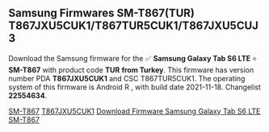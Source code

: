 <h2>Samsung Firmwares SM-T867(TUR) T867JXU5CUK1/T867TUR5CUK1/T867JXU5CUJ3</h2>
Download the Samsung firmware for the ✅ <strong>Samsung Galaxy Tab S6 LTE </strong> ⭐ <strong>SM-T867</strong> with product code <strong>TUR</strong> <strong> from Turkey</strong>. This firmware has version number PDA <strong>T867JXU5CUK1</strong> and CSC T867TUR5CUK1. The operating system of this firmware is Android R , with build date 2021-11-18. Changelist <strong>22554634</strong>.


[SM-T867](https://samfirm.shop/samsung/model/SM-T867)
[T867JXU5CUK1](https://samfirm.shop/samsung/pda/T867JXU5CUK1)
[Download Firmware Samsung Galaxy Tab S6 LTE SM-T867](https://samfirm.shop/samsung/firmware/476168)
